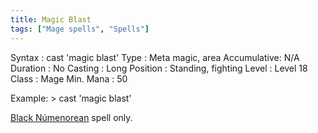 ```yaml
---
title: Magic Blast
tags: ["Mage spells", "Spells"]
---
```

Syntax : cast 'magic blast' Type : Meta magic, area Accumulative: N/A
Duration : No Casting : Long Position : Standing, fighting Level : Level
18 Class : Mage Min. Mana : 50

Example: \> cast 'magic blast'

[Black Númenorean](Black_Númenorean "wikilink") spell only.
